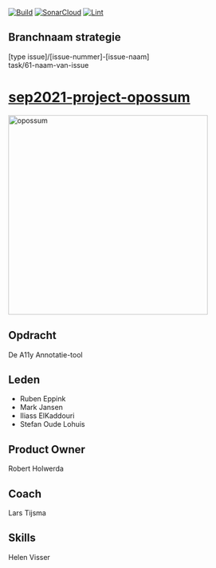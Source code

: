 [![Build](https://github.com/HANICA-DWA/sep2021-project-opossum/actions/workflows/Build.yaml/badge.svg)](https://github.com/HANICA-DWA/sep2021-project-opossum/actions/workflows/Build.yaml)
[![SonarCloud](https://github.com/HANICA-DWA/sep2021-project-opossum/actions/workflows/SonarCloud.yaml/badge.svg)](https://github.com/HANICA-DWA/sep2021-project-opossum/actions/workflows/SonarCloud.yaml)
[![Lint](https://github.com/HANICA-DWA/sep2021-project-opossum/actions/workflows/Lint.yaml/badge.svg)](https://github.com/HANICA-DWA/sep2021-project-opossum/actions/workflows/Lint.yaml)

## Branchnaam strategie

[type issue]/[issue-nummer]-[issue-naam]  
task/61-naam-van-issue

# [sep2021-project-opossum](https://en.wikipedia.org/wiki/Opossum)

<img src="https://upload.wikimedia.org/wikipedia/commons/thumb/0/07/Didelphis_virginiana_with_young.JPG/1920px-Didelphis_virginiana_with_young.JPG" alt="opossum" width="400"/>

## Opdracht

De A11y Annotatie-tool

## Leden

- Ruben Eppink
- Mark Jansen
- Iliass ElKaddouri
- Stefan Oude Lohuis

## Product Owner

Robert Holwerda

## Coach

Lars Tijsma

## Skills

Helen Visser
